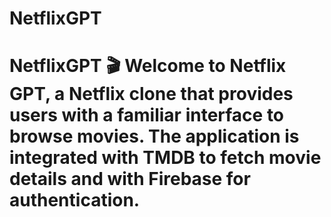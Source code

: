 # NetflixGPT
# NetflixGPT 🎬 Welcome to Netflix GPT, a Netflix clone that provides users with a familiar interface to browse movies. The application is integrated with TMDB to fetch movie details and with Firebase for authentication.
